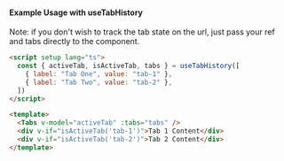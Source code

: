 #### Example Usage with useTabHistory

Note: if you don't wish to track the tab state on the url, just pass your ref and tabs directly to the component.

```html
<script setup lang="ts">
  const { activeTab, isActiveTab, tabs } = useTabHistory([
    { label: "Tab One", value: "tab-1" },
    { label: "Tab Two", value: "tab-2" },
  ])
</script>

<template>
  <Tabs v-model="activeTab" :tabs="tabs" />
  <div v-if="isActiveTab('tab-1')">Tab 1 Content</div>
  <div v-if="isActiveTab('tab-2')">Tab 2 Content</div>
</template>
```
